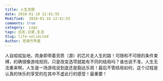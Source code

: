 ```yaml
---
title: 人生无限
date: 2018-01-18 12:41:55
Modified:  2018-01-18 12:41:55
comments: true
category:  Logs
tags: 日志,记录,生活
Slug: life-unlimited
Author: 苍南竹竿君
---
```

人自呱呱坠地，肉身即带着资质（源）的芯片走人生的路！可限和不可限的条件束缚，的确很像游戏规则，只是改变选项就能有不同的结局吗？谁也说不准，人生无法重来啊，人生是一场游戏说到底还是豁达乐观！最后不管结局如何，这个过程是认真的快乐的享受的在其中不虚此行的感受！最重要！
